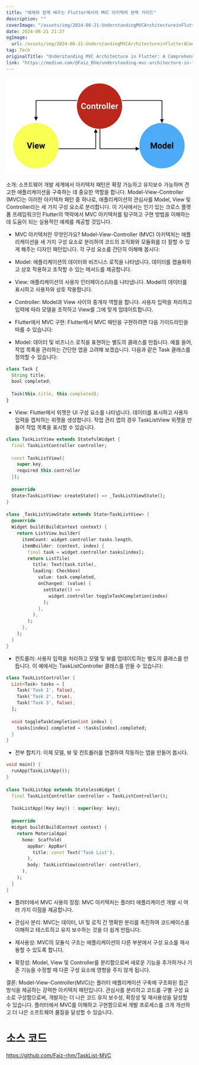 ```yaml
---
title: "예제와 함께 배우는 Flutter에서의 MVC 아키텍처 완벽 가이드"
description: ""
coverImage: "/assets/img/2024-06-21-UnderstandingMVCArchitectureinFlutterAComprehensiveGuidewithExamples_0.png"
date: 2024-06-21 21:27
ogImage: 
  url: /assets/img/2024-06-21-UnderstandingMVCArchitectureinFlutterAComprehensiveGuidewithExamples_0.png
tag: Tech
originalTitle: "Understanding MVC Architecture in Flutter: A Comprehensive Guide with Examples"
link: "https://medium.com/@Faiz_Rhm/understanding-mvc-architecture-in-flutter-a-comprehensive-guide-with-examples-5d1a372c7eaf"
---
```



<img src="/assets/img/2024-06-21-UnderstandingMVCArchitectureinFlutterAComprehensiveGuidewithExamples_0.png" />

소개: 소프트웨어 개발 세계에서 아키텍처 패턴은 확장 가능하고 유지보수 가능하며 견고한 애플리케이션을 구축하는 데 중요한 역할을 합니다. Model-View-Controller (MVC)는 이러한 아키텍처 패턴 중 하나로, 애플리케이션의 관심사를 Model, View 및 Controller라는 세 가지 구성 요소로 분리합니다. 이 기사에서는 인기 있는 크로스 플랫폼 프레임워크인 Flutter의 맥락에서 MVC 아키텍처를 탐구하고 구현 방법을 이해하는 데 도움이 되는 실용적인 예제를 제공할 것입니다.

- MVC 아키텍처란 무엇인가요? Model-View-Controller (MVC) 아키텍처는 애플리케이션을 세 가지 구성 요소로 분리하여 코드의 조직화와 모듈화를 더 잘할 수 있게 해주는 디자인 패턴입니다. 각 구성 요소를 간단히 이해해 봅시다:

- Model: 애플리케이션의 데이터와 비즈니스 로직을 나타냅니다. 데이터를 캡슐화하고 상호 작용하고 조작할 수 있는 메서드를 제공합니다.
- View: 애플리케이션의 사용자 인터페이스(UI)를 나타냅니다. Model의 데이터를 표시하고 사용자와 상호 작용합니다.
- Controller: Model과 View 사이의 중개자 역할을 합니다. 사용자 입력을 처리하고 입력에 따라 모델을 조작하고 View를 그에 맞게 업데이트합니다.

<div class="content-ad"></div>

- Flutter에서 MVC 구현: Flutter에서 MVC 패턴을 구현하려면 다음 가이드라인을 따를 수 있습니다:

- Model: 데이터 및 비즈니스 로직을 표현하는 별도의 클래스를 만듭니다. 예를 들어, 작업 목록을 관리하는 간단한 앱을 고려해 보겠습니다. 다음과 같은 Task 클래스를 정의할 수 있습니다:

```js
class Task {
  String title;
  bool completed;

  Task(this.title, this.completed);
}
```

- View: Flutter에서 위젯은 UI 구성 요소를 나타냅니다. 데이터를 표시하고 사용자 입력을 캡처하는 위젯을 생성합니다. 작업 관리 앱의 경우 TaskListView 위젯을 만들어 작업 목록을 표시할 수 있습니다.

<div class="content-ad"></div>

```dart
class TaskListView extends StatefulWidget {
  final TaskListController controller;

  const TaskListView({
    super.key,
    required this.controller
  });

  @override
  State<TaskListView> createState() => _TaskListViewState();
}

class _TaskListViewState extends State<TaskListView> {
  @override
  Widget build(BuildContext context) {
    return ListView.builder(
      itemCount: widget.controller.tasks.length,
      itemBuilder: (context, index) {
        final task = widget.controller.tasks[index];
        return ListTile(
          title: Text(task.title),
          leading: Checkbox(
            value: task.completed,
            onChanged: (value) {
              setState(() =>
                widget.controller.toggleTaskCompletion(index)
              );
            },
          ),
        );
      },
    );
  }
}
```

- 컨트롤러: 사용자 입력을 처리하고 모델 및 뷰를 업데이트하는 별도의 클래스를 만듭니다. 이 예에서는 TaskListController 클래스를 만들 수 있습니다:

```dart
class TaskListController {
  List<Task> tasks = [
    Task('Task 1', false),
    Task('Task 2', true),
    Task('Task 3', false),
  ];

  void toggleTaskCompletion(int index) {
    tasks[index].completed = !tasks[index].completed;
  }
}
```

- 전부 합치기: 이제 모델, 뷰 및 컨트롤러를 연결하여 작동하는 앱을 만들어 봅시다.


<div class="content-ad"></div>

```dart
void main() {
  runApp(TaskListApp());
}

class TaskListApp extends StatelessWidget {
  final TaskListController controller = TaskListController();

  TaskListApp({Key key}) : super(key: key);

  @override
  Widget build(BuildContext context) {
    return MaterialApp(
      home: Scaffold(
        appBar: AppBar(
          title: const Text('Task List'),
        ),
        body: TaskListView(controller: controller),
      ),
    );
  }
}
```

- 플러터에서 MVC 사용의 장점: MVC 아키텍처는 플러터 애플리케이션 개발 시 여러 가지 이점을 제공합니다.

- 관심사 분리: MVC는 데이터, UI 및 로직 간 명확한 분리를 촉진하여 코드베이스를 이해하고 테스트하고 유지 보수하는 것을 더 쉽게 만듭니다.
- 재사용성: MVC의 모듈식 구조는 애플리케이션의 다른 부분에서 구성 요소를 재사용할 수 있도록 합니다.
- 확장성: Model, View 및 Controller를 분리함으로써 새로운 기능을 추가하거나 기존 기능을 수정할 때 다른 구성 요소에 영향을 주지 않게 됩니다.

결론: Model-View-Controller(MVC)는 플러터 애플리케이션 구축에 구조화된 접근 방식을 제공하는 강력한 아키텍처 패턴입니다. 관심사를 분리하고 코드를 구별 구성 요소로 구성함으로써, 개발자는 더 나은 코드 유지 보수성, 확장성 및 재사용성을 달성할 수 있습니다. 플러터에서 MVC를 이해하고 구현함으로써 개발 프로세스를 크게 개선하고 더 나은 소프트웨어 품질을 달성할 수 있습니다.


<div class="content-ad"></div>

# 소스 코드

https://github.com/Faiz-rhm/TaskList-MVC
